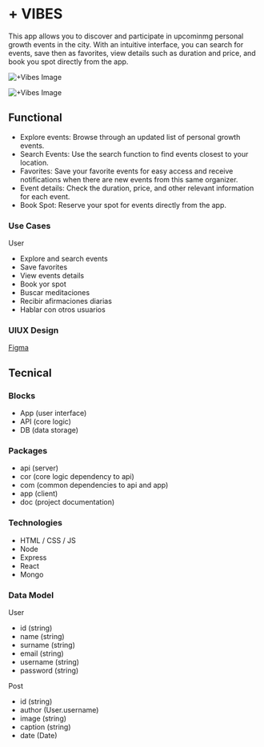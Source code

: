 # + VIBES

This app allows you to discover and participate in upcominmg personal growth events in the city. With an intuitive interface, you can search for events, save then as favorites, view details such as duration and price, and book you spot directly from the app. 

![+Vibes Image](https://media.giphy.com/media/kI0mZhnqikAgg/giphy.gif?cid=ecf05e47rxe3uubfpsio4br6jcqh7gzt10llwhpglt3ppek3&ep=v1_gifs_search&rid=giphy.gif&ct=g)

![+Vibes Image](https://media.giphy.com/media/v1.Y2lkPTc5MGI3NjExYTQ1cmt1azNtY291N3VpNWFubGkyMTloZ29vZ29vcGRncnIyYnJqayZlcD12MV9naWZzX3NlYXJjaCZjdD1n/Ta2eHM043vhVS/giphy.gif)


## Functional

- Explore events: Browse through an updated list of personal growth events.
- Search Events: Use the search function to find events closest to your location.
- Favorites: Save your favorite events for easy access and receive notifications when there are new events from this same organizer.
- Event details: Check the duration, price, and other relevant information for each event. 
- Book Spot:  Reserve your spot for events directly from the app.

### Use Cases

User
- Explore and search events
- Save favorites
- View events details
- Book yor spot
- Buscar meditaciones
- Recibir afirmaciones diarias
- Hablar con otros usuarios


### UIUX Design

[Figma](https://www.figma.com/design/Z1thFQy3HCx7CshtoLE4vG/Untitled?node-id=0-1&t=JkDvy4epMVC3RFj8-0)

## Tecnical

### Blocks

- App (user interface)
- API (core logic)
- DB (data storage)

### Packages

- api (server)
- cor (core logic dependency to api)
- com (common dependencies to api and app)
- app (client)
- doc (project documentation)

### Technologies

- HTML / CSS  / JS
- Node
- Express
- React
- Mongo

### Data Model

User
- id (string)
- name (string)
- surname (string)
- email (string)
- username (string)
- password (string)


Post
- id (string)
- author (User.username)
- image (string)
- caption (string)
- date (Date)

